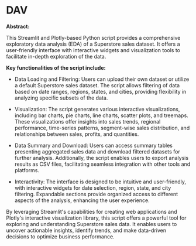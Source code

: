 # DAV


**Abstract:**

This Streamlit and Plotly-based Python script provides a comprehensive exploratory data analysis (EDA) of a Superstore sales dataset. It offers a user-friendly interface with interactive widgets and visualization tools to facilitate in-depth exploration of the data.

**Key functionalities of the script include:**

- Data Loading and Filtering: Users can upload their own dataset or utilize a default Superstore sales dataset. The script allows filtering of data based on date ranges, regions, states, and cities, providing flexibility in analyzing specific subsets of the data.
  
- Visualization: The script generates various interactive visualizations, including bar charts, pie charts, line charts, scatter plots, and treemaps. These visualizations offer insights into sales trends, regional performance, time-series patterns, segment-wise sales distribution, and relationships between sales, profits, and quantities.
  
- Data Summary and Download: Users can access summary tables presenting aggregated sales data and download filtered datasets for further analysis. Additionally, the script enables users to export analysis results as CSV files, facilitating seamless integration with other tools and platforms.
  
- Interactivity: The interface is designed to be intuitive and user-friendly, with interactive widgets for date selection, region, state, and city filtering. Expandable sections provide organized access to different aspects of the analysis, enhancing the user experience.

By leveraging Streamlit's capabilities for creating web applications and Plotly's interactive visualization library, this script offers a powerful tool for exploring and understanding Superstore sales data. It enables users to uncover actionable insights, identify trends, and make data-driven decisions to optimize business performance.
